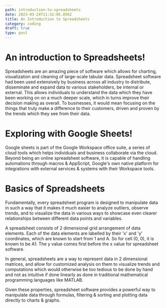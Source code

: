 ```yaml
---
path: introduction-to-spreadsheets
date: 2023-03-24T11:32:05.856Z
title: An Introduction to Spreadsheets
category: coding
draft: true
type: post
---
```


# An introduction to Spreadsheets!

Spreadsheets are an amazing piece of software which allows for charting,
visualization and cleaning of large-scale tabular data. Spreadsheet software
had been used extensively by business across all industry to distribute,
disseminate and expand data to various stakeholders, be internal or external.
This allows individuals to understand the data which they have been working on
on a much deeper scale, which in turns improve their decision making as
overall. To businesses, it would mean focusing on the things that truly make a
difference to their customers, driven and proven by the trends which they
see from their data.

# Exploring with Google Sheets!

Google sheets is part of the Google Workspace office suite, a series of cloud
tools which helps individuals and business collaborate via the cloud.
Beyond being an online spreadsheet software, it is capable of handling automations
through macros & AppScript, Google's own native platform for integrations with external
services & systems with their Workspace tools.

# Basics of Spreadsheets

Fundamentally, every spreadsheet program is designed to manipulate data in such
a way that it makes it much easier to analyze outliers, observe trends, and to
visualize the data in various ways to showcase even clearer relationships between
different data points and variables.

A spreadsheet consists of 2 dimensional grid arrangement of data elements. Each of the
data elements are labelled by their 'x' and 'y' coordinates, which are known to start from
1 and A. So for cell (0, 0), it is known to be A1. The y value comes first before the x value
for spreadsheet software.

In general, spreadsheets are a way to represent data in 2 dimensional matrices, and allow for
customized analysis on them to visualize trends and computations which would otherwise be too
tedious to be done by hand and not as intuitive if done linearly as done in traditional
mathematical programming languages like MATLAB.

Given these properties, spreadsheet software provides a powerful way to manipulate data
through formulas, filtering & sorting and plotting data directly to charts & graphs.
